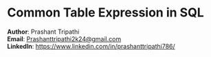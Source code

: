 # Common Table Expression in SQL 
**Author**: Prashant Tripathi <br />
**Email**: Prashanttripathi2k24@gmail.com <br />
**LinkedIn**: https://www.linkedin.com/in/prashanttripathi786/  <br />
